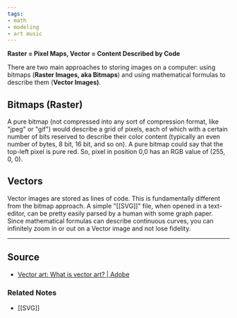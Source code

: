 ```yaml
---
tags:
- math
- modeling
- art music
---
```

**Raster = Pixel Maps, Vector = Content Described by Code**

There are two main approaches to storing images on a computer: using bitmaps (**Raster Images, aka Bitmaps**) and using mathematical formulas to describe them (**Vector Images)**. 

## Bitmaps (Raster)

A pure bitmap (not compressed into any sort of compression format, like "jpeg" or "gif") would describe a grid of pixels, each of which with a certain number of bits reserved to describe their color content (typically an even number of bytes, 8 bit, 16 bit, and so on). A pure bitmap could say that the top-left pixel is pure red. So, pixel in position 0,0 has an RGB value of (255, 0, 0). 

## Vectors

Vector images are stored as lines of code. This is fundamentally different from the bitmap approach. A simple "[[SVG]]" file, when opened in a text-editor, can be pretty easily parsed by a human with some graph paper. Since mathematical formulas can describe continuous curves, you can infinitely zoom in or out on a Vector image and not lose fidelity. 

---

## Source
- [Vector art: What is vector art? | Adobe](https://www.adobe.com/creativecloud/illustration/discover/vector-art.html)

### Related Notes
- [[SVG]]